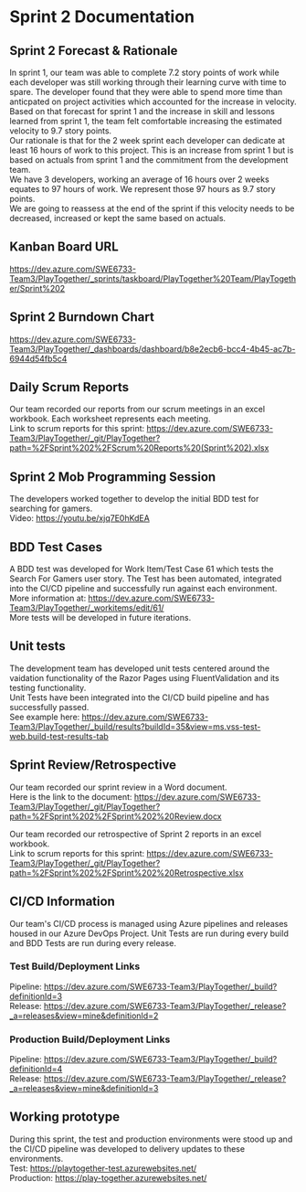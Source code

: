 # Sprint 2 Documentation

## Sprint 2 Forecast & Rationale
In sprint 1, our team was able to complete 7.2 story points of work while each developer was still working through their learning curve with time to spare. The developer found that they were able to spend more time than anticpated on project activities which accounted for the increase in velocity.  
Based on that forecast for sprint 1 and the increase in skill and lessons learned from sprint 1, the team felt comfortable increasing the estimated velocity to 9.7 story points.  
Our rationale is that for the 2 week sprint each developer can dedicate at least 16 hours of work to this project. This is an increase from sprint 1 but is based on actuals from sprint 1 and the commitment from the development team.  
We have 3 developers, working an average of 16 hours over 2 weeks equates to 97 hours of work. We represent those 97 hours as 9.7 story points.  
We are going to reassess at the end of the sprint if this velocity needs to be decreased, increased or kept the same based on actuals.

## Kanban Board URL
https://dev.azure.com/SWE6733-Team3/PlayTogether/_sprints/taskboard/PlayTogether%20Team/PlayTogether/Sprint%202

## Sprint 2 Burndown Chart
https://dev.azure.com/SWE6733-Team3/PlayTogether/_dashboards/dashboard/b8e2ecb6-bcc4-4b45-ac7b-6944d54fb5c4

## Daily Scrum Reports
Our team recorded our reports from our scrum meetings in an excel workbook. Each worksheet represents each meeting.  
Link to scrum reports for this sprint: https://dev.azure.com/SWE6733-Team3/PlayTogether/_git/PlayTogether?path=%2FSprint%202%2FScrum%20Reports%20(Sprint%202).xlsx

## Sprint 2 Mob Programming Session
The developers worked together to develop the initial BDD test for searching for gamers.  
Video: https://youtu.be/xjq7E0hKdEA

## BDD Test Cases
A BDD test was developed for Work Item/Test Case 61 which tests the Search For Gamers user story. The Test has been automated, integrated into the CI/CD pipeline and successfully run against each environment.  
More information at: https://dev.azure.com/SWE6733-Team3/PlayTogether/_workitems/edit/61/  
More tests will be developed in future iterations.

## Unit tests
The development team has developed unit tests centered around the vaidation functionality of the Razor Pages using FluentValidation and its testing functionality.  
Unit Tests have been integrated into the CI/CD build pipeline and has successfully passed.  
See example here: https://dev.azure.com/SWE6733-Team3/PlayTogether/_build/results?buildId=35&view=ms.vss-test-web.build-test-results-tab

## Sprint Review/Retrospective
Our team recorded our sprint review in a Word document.  
Here is the link to the document: https://dev.azure.com/SWE6733-Team3/PlayTogether/_git/PlayTogether?path=%2FSprint%202%2FSprint%202%20Review.docx
  
Our team recorded our retrospective of Sprint 2 reports in an excel workbook.  
Link to scrum reports for this sprint: https://dev.azure.com/SWE6733-Team3/PlayTogether/_git/PlayTogether?path=%2FSprint%202%2FSprint%202%20Retrospective.xlsx

## CI/CD Information
Our team's CI/CD process is managed using Azure pipelines and releases housed in our Azure DevOps Project. Unit Tests are run during every build and BDD Tests are run during every release.

### Test Build/Deployment Links
Pipeline: https://dev.azure.com/SWE6733-Team3/PlayTogether/_build?definitionId=3  
Release: https://dev.azure.com/SWE6733-Team3/PlayTogether/_release?_a=releases&view=mine&definitionId=2  

### Production Build/Deployment Links
Pipeline: https://dev.azure.com/SWE6733-Team3/PlayTogether/_build?definitionId=4  
Release: https://dev.azure.com/SWE6733-Team3/PlayTogether/_release?_a=releases&view=mine&definitionId=3

## Working prototype
During this sprint, the test and production environments were stood up and the CI/CD pipeline was developed to delivery updates to these environments.  
Test: https://playtogether-test.azurewebsites.net/  
Production: https://play-together.azurewebsites.net/